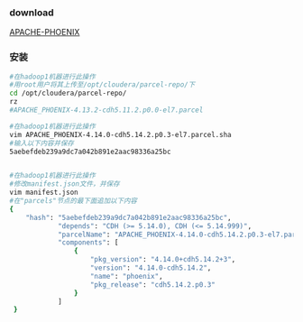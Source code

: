 ### download

[APACHE-PHOENIX](https://mirrors.tuna.tsinghua.edu.cn/apache/phoenix/apache-phoenix-4.14.0-cdh5.14.2/parcels/APACHE_PHOENIX-4.14.0-cdh5.14.2.p0.3-el7.parcel)



### 安装

```bash
#在hadoop1机器进行此操作
#用root用户将其上传至/opt/cloudera/parcel-repo/下
cd /opt/cloudera/parcel-repo/
rz 
#APACHE_PHOENIX-4.13.2-cdh5.11.2.p0.0-el7.parcel

#在hadoop1机器进行此操作
vim APACHE_PHOENIX-4.14.0-cdh5.14.2.p0.3-el7.parcel.sha
#输入以下内容并保存
5aebefdeb239a9dc7a042b891e2aac98336a25bc


#在hadoop1机器进行此操作
#修改manifest.json文件，并保存
vim manifest.json
#在"parcels"节点的最下面追加以下内容
{
    "hash": "5aebefdeb239a9dc7a042b891e2aac98336a25bc",
            "depends": "CDH (>= 5.14.0), CDH (<= 5.14.999)",
            "parcelName": "APACHE_PHOENIX-4.14.0-cdh5.14.2.p0.3-el7.parcel",
            "components": [
                {
                    "pkg_version": "4.14.0+cdh5.14.2+3",
                    "version": "4.14.0-cdh5.14.2",
                    "name": "phoenix",
                    "pkg_release": "cdh5.14.2.p0.3"
                }
            ]
 }
```

